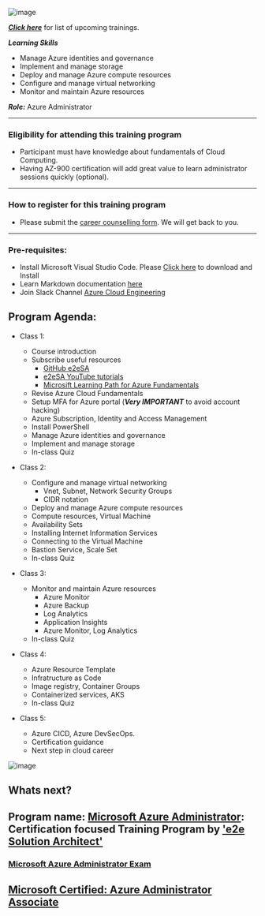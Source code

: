 ![image](https://user-images.githubusercontent.com/62712515/212548238-92365832-fe03-47c7-8c06-701834a67ebf.png)

***[Click here](https://e2esolutionarchitect.eventbrite.com)*** for list of upcoming trainings.

***Learning Skills***

- Manage Azure identities and governance
- Implement and manage storage
- Deploy and manage Azure compute resources
- Configure and manage virtual networking
- Monitor and maintain Azure resources

***Role:*** Azure Administrator


----------------------------
### Eligibility for attending this training program
- Participant must have knowledge about fundamentals of Cloud Computing.
- Having AZ-900 certification will add great value to learn administrator sessions quickly (optional).  

----------------------------

### How to register for this training program

- Please submit the [career counselling form](https://e2esolutionarchitect.com/career-counselling/). We will get back to you. 
----------------------------

### Pre-requisites: 
- Install Microsoft Visual Studio Code. Please [Click here](https://code.visualstudio.com/download) to download and Install
- Learn Markdown documentation [here](https://www.markdownguide.org/cheat-sheet/)
- Join Slack Channel [Azure Cloud Engineering](https://talentdevelop-u8d3237.slack.com/archives/C04KCD5HPC1)


## Program Agenda:

- Class 1: 
  - Course introduction
  - Subscribe useful resources 
    - [GitHub e2eSA](https://github.com/e2eSolutionArchitect/scripts)
    - [e2eSA YouTube tutorials](https://www.youtube.com/channel/UC5Juuk7aTvbRmrABMq4onJA/videos)
    - [Microsift Learning Path for Azure Fundamentals](https://learn.microsoft.com/en-us/certifications/azure-fundamentals/)
  - Revise Azure Cloud Fundamentals
  - Setup MFA for Azure portal (***Very IMPORTANT*** to avoid account hacking)
  - Azure Subscription, Identity and Access Management
  - Install PowerShell
  - Manage Azure identities and governance
  - Implement and manage storage
  - In-class Quiz

- Class 2: 
  - Configure and manage virtual networking
    - Vnet, Subnet, Network Security Groups
    - CIDR notation
  - Deploy and manage Azure compute resources
  - Compute resources, Virtual Machine
  - Availability Sets 
  - Installing Internet Information Services
  - Connecting to the Virtual Machine
  - Bastion Service, Scale Set
  - In-class Quiz
    
- Class 3: 
  - Monitor and maintain Azure resources
    - Azure Monitor
    - Azure Backup
    - Log Analytics
    - Application Insights
    - Azure Monitor, Log Analytics
  - In-class Quiz

- Class 4: 
  - Azure Resource Template
  - Infratructure as Code
  - Image registry, Container Groups
  - Containerized services, AKS
  - In-class Quiz

- Class 5: 
  - Azure CICD, Azure DevSecOps.
  - Certification guidance
  - Next step in cloud career

![image](https://user-images.githubusercontent.com/62712515/212548348-bd4648df-3ae1-400f-8ffd-6716dc5276b2.png)

## Whats next?

## Program name: [Microsoft Azure Administrator](https://learn.microsoft.com/en-us/certifications/azure-administrator/): Certification focused Training Program by ['e2e Solution Architect'](https://e2esolutionarchitect.com/role-based-training-program/)

### [Microsoft Azure Administrator Exam](https://learn.microsoft.com/en-us/certifications/exams/az-104)

## [Microsoft Certified: Azure Administrator Associate](https://learn.microsoft.com/en-us/certifications/azure-administrator/)

